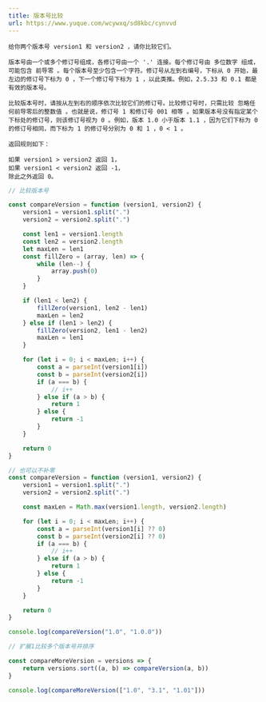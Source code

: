 ```yaml
---
title: 版本号比较
url: https://www.yuque.com/wcywxq/sd8kbc/cynvvd
---
```


    给你两个版本号 version1 和 version2 ，请你比较它们。

    版本号由一个或多个修订号组成，各修订号由一个 '.' 连接。每个修订号由 多位数字 组成，可能包含 前导零 。每个版本号至少包含一个字符。修订号从左到右编号，下标从 0 开始，最左边的修订号下标为 0 ，下一个修订号下标为 1 ，以此类推。例如，2.5.33 和 0.1 都是有效的版本号。

    比较版本号时，请按从左到右的顺序依次比较它们的修订号。比较修订号时，只需比较 忽略任何前导零后的整数值 。也就是说，修订号 1 和修订号 001 相等 。如果版本号没有指定某个下标处的修订号，则该修订号视为 0 。例如，版本 1.0 小于版本 1.1 ，因为它们下标为 0 的修订号相同，而下标为 1 的修订号分别为 0 和 1 ，0 < 1 。

    返回规则如下：

    如果 version1 > version2 返回 1，
    如果 version1 < version2 返回 -1，
    除此之外返回 0。

```javascript
// 比较版本号

const compareVersion = function (version1, version2) {
    version1 = version1.split(".")
    version2 = version2.split(".")

    const len1 = version1.length
    const len2 = version2.length
    let maxLen = len1
    const fillZero = (array, len) => {
        while (len--) {
            array.push(0)
        }
    }

    if (len1 < len2) {
        fillZero(version1, len2 - len1)
        maxLen = len2
    } else if (len1 > len2) {
        fillZero(version2, len1 - len2)
        maxLen = len1
    }

    for (let i = 0; i < maxLen; i++) {
        const a = parseInt(version1[i])
        const b = parseInt(version2[i])
        if (a === b) {
            // i++
        } else if (a > b) {
            return 1
        } else {
            return -1
        }
    }

    return 0
}

// 也可以不补零
const compareVersion = function (version1, version2) {
    version1 = version1.split(".")
    version2 = version2.split(".")

    const maxLen = Math.max(version1.length, version2.length)

    for (let i = 0; i < maxLen; i++) {
        const a = parseInt(version1[i] ?? 0)
        const b = parseInt(version2[i] ?? 0)
        if (a === b) {
            // i++
        } else if (a > b) {
            return 1
        } else {
            return -1
        }
    }

    return 0
}

console.log(compareVersion("1.0", "1.0.0"))

// 扩展1比较多个版本号并排序

const compareMoreVersion = versions => {
    return versions.sort((a, b) => compareVersion(a, b))
}

console.log(compareMoreVersion(["1.0", "3.1", "1.01"]))
```
